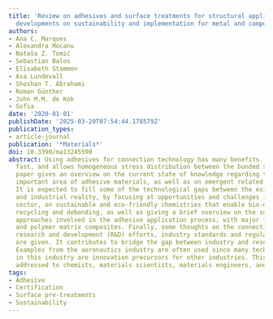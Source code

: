 ```yaml
---
title: 'Review on adhesives and surface treatments for structural applications: Recent
  developments on sustainability and implementation for metal and composite substrates'
authors:
- Ana C. Marques
- Alexandra Mocanu
- Nataša Z. Tomić
- Sebastian Balos
- Elisabeth Stammen
- Asa Lundevall
- Shoshan T. Abrahami
- Roman Günther
- John M.M. de Kok
- Sofia
date: '2020-01-01'
publishDate: '2025-03-20T07:54:44.178579Z'
publication_types:
- article-journal
publication: '*Materials*'
doi: 10.3390/ma13245590
abstract: Using adhesives for connection technology has many benefits. It is cost-efficient,
  fast, and allows homogeneous stress distribution between the bonded surfaces. This
  paper gives an overview on the current state of knowledge regarding the technologically
  important area of adhesive materials, as well as on emergent related technologies.
  It is expected to fill some of the technological gaps between the existing literature
  and industrial reality, by focusing at opportunities and challenges in the adhesives
  sector, on sustainable and eco-friendly chemistries that enable bio-derived adhesives,
  recycling and debonding, as well as giving a brief overview on the surface treatment
  approaches involved in the adhesive application process, with major focus on metal
  and polymer matrix composites. Finally, some thoughts on the connection between
  research and development (R&D) efforts, industry standards and regulatory aspects
  are given. It contributes to bridge the gap between industry and research institutes/academy.
  Examples from the aeronautics industry are often used since many technological advances
  in this industry are innovation precursors for other industries. This paper is mainly
  addressed to chemists, materials scientists, materials engineers, and decision-makers.
tags:
- Adhesive
- Certification
- Surface pre-treatments
- Sustainability
---
```

